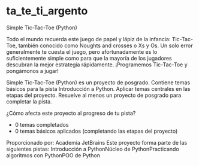 # ta_te_ti_argento
Simple Tic-Tac-Toe (Python)

Todo el mundo recuerda este juego de papel y lápiz de la infancia: Tic-Tac-Toe, también conocido como Noughts and crosses o Xs y Os. Un solo error generalmente te cuesta el juego, pero afortunadamente es lo suficientemente simple como para que la mayoría de los jugadores descubran la mejor estrategia rápidamente. ¡Programemos Tic-Tac-Toe y pongámonos a jugar!

 Simple Tic-Tac-Toe (Python) es un proyecto de posgrado.
Contiene temas básicos para la pista Introducción a Python. Aplicar temas centrales en las etapas del proyecto. Resuelve al menos un proyecto de posgrado para completar la pista.

¿Cómo afecta este proyecto al progreso de tu pista?
+ 0 temas completados
+ 0 temas básicos aplicados (completando las etapas del proyecto)

Proporcionado por:
Academia JetBrains
Este proyecto forma parte de las siguientes pistas:
Introducción a PythonNúcleo de PythonPracticando algoritmos con PythonPOO de Python
